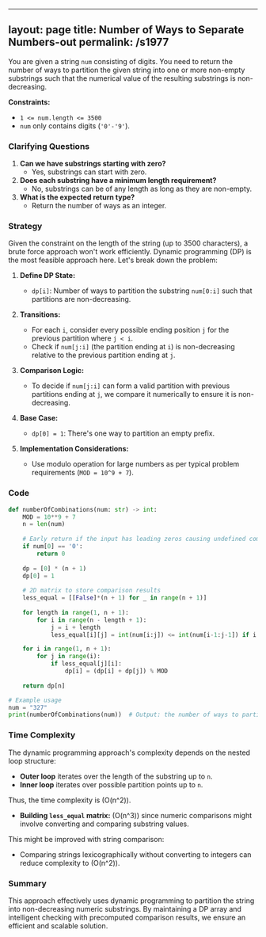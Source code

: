 
---
layout: page
title:  Number of Ways to Separate Numbers-out
permalink: /s1977
---

You are given a string `num` consisting of digits. You need to return the number of ways to partition the given string into one or more non-empty substrings such that the numerical value of the resulting substrings is non-decreasing.

**Constraints:**
- `1 <= num.length <= 3500`
- `num` only contains digits (`'0'-'9'`).

### Clarifying Questions
1. **Can we have substrings starting with zero?**
   - Yes, substrings can start with zero.
2. **Does each substring have a minimum length requirement?**
   - No, substrings can be of any length as long as they are non-empty.
3. **What is the expected return type?**
   - Return the number of ways as an integer.

### Strategy

Given the constraint on the length of the string (up to 3500 characters), a brute force approach won't work efficiently. Dynamic programming (DP) is the most feasible approach here. Let's break down the problem:

1. **Define DP State:**
   - `dp[i]`: Number of ways to partition the substring `num[0:i]` such that partitions are non-decreasing.

2. **Transitions:**
   - For each `i`, consider every possible ending position `j` for the previous partition where `j < i`. 
   - Check if `num[j:i]` (the partition ending at `i`) is non-decreasing relative to the previous partition ending at `j`.

3. **Comparison Logic:**
   - To decide if `num[j:i]` can form a valid partition with previous partitions ending at `j`, we compare it numerically to ensure it is non-decreasing.

4. **Base Case:**
   - `dp[0] = 1`: There's one way to partition an empty prefix.

5. **Implementation Considerations:**
   - Use modulo operation for large numbers as per typical problem requirements (`MOD = 10^9 + 7`).

### Code

```python
def numberOfCombinations(num: str) -> int:
    MOD = 10**9 + 7
    n = len(num)
    
    # Early return if the input has leading zeros causing undefined comparisons
    if num[0] == '0':
        return 0
    
    dp = [0] * (n + 1)
    dp[0] = 1
    
    # 2D matrix to store comparison results
    less_equal = [[False]*(n + 1) for _ in range(n + 1)]
    
    for length in range(1, n + 1):
        for i in range(n - length + 1):
            j = i + length
            less_equal[i][j] = int(num[i:j]) <= int(num[i-1:j-1]) if i > 0 else True

    for i in range(1, n + 1):
        for j in range(i):
            if less_equal[j][i]:
                dp[i] = (dp[i] + dp[j]) % MOD
                
    return dp[n]

# Example usage
num = "327"
print(numberOfCombinations(num))  # Output: the number of ways to partition
```

### Time Complexity

The dynamic programming approach's complexity depends on the nested loop structure:

- **Outer loop** iterates over the length of the substring up to `n`.
- **Inner loop** iterates over possible partition points up to `n`.

Thus, the time complexity is \(O(n^2)\).

- **Building `less_equal` matrix:** \(O(n^3)\) since numeric comparisons might involve converting and comparing substring values.

This might be improved with string comparison:
- Comparing strings lexicographically without converting to integers can reduce complexity to \(O(n^2)\).

### Summary

This approach effectively uses dynamic programming to partition the string into non-decreasing numeric substrings. By maintaining a DP array and intelligent checking with precomputed comparison results, we ensure an efficient and scalable solution.